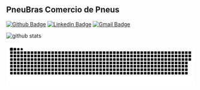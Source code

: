 ## PneuBras Comercio de Pneus

[![Github Badge](https://img.shields.io/badge/-Github-000?style=flat-square&logo=Github&logoColor=white&link=https://github.com/ti-pneubras)](https://github.com/ti-pneubras)
[![Linkedin Badge](https://img.shields.io/badge/-LinkedIn-blue?style=flat-square&logo=Linkedin&logoColor=white&link=https://www.linkedin.com/company/pneubras-comércio-de-pneus-ltda/mycompany/)](https://www.linkedin.com/company/pneubras-comércio-de-pneus-ltda/mycompany//)
[![Gmail Badge](https://img.shields.io/badge/-Gmail-c14438?style=flat-square&logo=Gmail&logoColor=white&link=mailto:ti@pneubras.com)](mailto:ti@pneubras.com)

![github stats](https://github-readme-stats.vercel.app/api?username=ti-pneubras&show_icons=true)


<!--
<p align="center">
  <a href="https://github.com/ti-pneubras">
    <img height="50" width="50" src="https://cdn.jsdelivr.net/npm/simple-icons@3.0.1/icons/github.svg">  
  </a>
  <h4 align="center"><code>📊 𝙶𝚒𝚝𝙷𝚞𝚋 𝙼𝚎𝚝𝚛𝚒𝚌𝚜</code></h4>
</p>

<p align="center">
  <a href='https://github.com/prathimacode-hub/'>
    <img width="75%" src="https://github.com/prathimacode-hub/ti-pneubras/blob/master/metrics.svg"/>
    <img src="https://github.com/ti-pneubras/ti-pneubras/blob/master/metrics.detailed.svg" width="75%"/>
  </a>
</p> -->

![Snake animation](https://github.com/ti-pneubras/github-contribution-grid-snake.svg/blob/main/github-contribution-grid-snake.svg)

